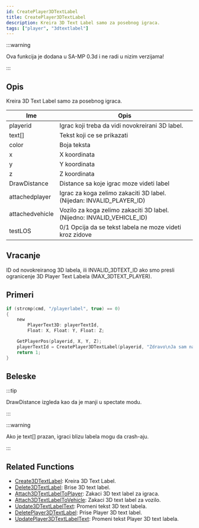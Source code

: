 ```yaml
---
id: CreatePlayer3DTextLabel
title: CreatePlayer3DTextLabel
description: Kreira 3D Text Label samo za posebnog igraca.
tags: ["player", "3dtextlabel"]
---
```


:::warning

Ova funkcija je dodana u SA-MP 0.3d i ne radi u nizim verzijama!

:::

## Opis

Kreira 3D Text Label samo za posebnog igraca.

| Ime             | Opis                                                                            |
| --------------- | ------------------------------------------------------------------------------- |
| playerid        | Igrac koji treba da vidi novokreirani 3D label.                                 |
| text[]          | Tekst koji ce se prikazati                                                      |
| color           | Boja teksta                                                                     |
| x               | X koordinata                                                                    |
| y               | Y koordinata                                                                    |
| z               | Z koordinata                                             						|
| DrawDistance    | Distance sa koje igrac moze videti label                                        |
| attachedplayer  | Igrac za koga zelimo zakaciti 3D label. (Nijedan: INVALID_PLAYER_ID)            |
| attachedvehicle | Vozilo za koga zelimo zakaciti 3D label. (Nijedno: INVALID_VEHICLE_ID)          |
| testLOS         | 0/1 Opcija da se tekst labela ne moze videti kroz zidove                        |

## Vracanje

ID od novokreiranog 3D labela, ili INVALID_3DTEXT_ID ako smo presli ogranicenje 3D Player Text Labela (MAX_3DTEXT_PLAYER).

## Primeri

```c
if (strcmp(cmd, "/playerlabel", true) == 0)
{
    new
        PlayerText3D: playerTextId,
        Float: X, Float: Y, Float: Z;

    GetPlayerPos(playerid, X, Y, Z);
    playerTextId = CreatePlayer3DTextLabel(playerid, "Zdravo\nJa sam na tvojoj poziciji!", 0x008080FF, X, Y, Z, 40.0);
    return 1;
}
```

## Beleske

:::tip

DrawDistance izgleda kao da je manji u spectate modu.

:::

:::warning

Ako je text[] prazan, igraci blizu labela mogu da crash-aju.

:::

## Related Functions

- [Create3DTextLabel](Create3DTextLabel.md): Kreira 3D Text Label.
- [Delete3DTextLabel](Delete3DTextLabel.md): Brise 3D text label.
- [Attach3DTextLabelToPlayer](Attach3DTextLabelToPlayer.md): Zakaci 3D text label za igraca.
- [Attach3DTextLabelToVehicle](Attach3DTextLabelToVehicle.md): Zakaci 3D text label za vozilo.
- [Update3DTextLabelText](Update3DTextLabelText.md): Promeni tekst 3D text labela.
- [DeletePlayer3DTextLabel](DeletePlayer3DTextLabel.md): Prise Player 3D text label.
- [UpdatePlayer3DTextLabelText](UpdatePlayer3DTextLabelText.md): Promeni tekst Player 3D text labela.
